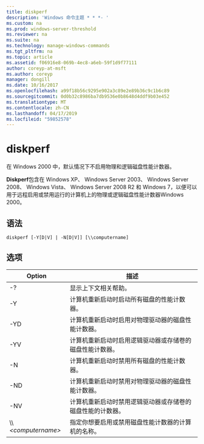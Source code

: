```yaml
---
title: diskperf
description: 'Windows 命令主题 * * *- '
ms.custom: na
ms.prod: windows-server-threshold
ms.reviewer: na
ms.suite: na
ms.technology: manage-windows-commands
ms.tgt_pltfrm: na
ms.topic: article
ms.assetid: f06916e8-069b-4ec8-a6eb-59f1d9f77111
author: coreyp-at-msft
ms.author: coreyp
manager: dongill
ms.date: 10/16/2017
ms.openlocfilehash: a99f18b56c9295e902a3c89e2e89b36c9c1b6c89
ms.sourcegitcommit: 0d0b32c8986ba7db9536e0b8648d4ddf9b03e452
ms.translationtype: MT
ms.contentlocale: zh-CN
ms.lasthandoff: 04/17/2019
ms.locfileid: "59852578"
---
```

# <a name="diskperf"></a>diskperf



在 Windows 2000 中，默认情况下不启用物理和逻辑磁盘性能计数器。

**Diskperf**包含在 Windows XP、 Windows Server 2003、 Windows Server 2008、 Windows Vista、 Windows Server 2008 R2 和 Windows 7，以便可以用于远程启用或禁用运行的计算机上的物理或逻辑磁盘性能计数器Windows 2000。

## <a name="syntax"></a>语法

```
diskperf [-Y[D|V] | -N[D|V]] [\\computername]
```

## <a name="options"></a>选项

|Option|描述|
|------|-----------|
|-?|显示上下文相关帮助。|
|-Y|计算机重新启动时启动所有磁盘的性能计数器。|
|-YD|计算机重新启动时启用对物理驱动器的磁盘性能计数器。|
|-YV|计算机重新启动时启用逻辑驱动器或存储卷的磁盘性能计数器。|
|-N|计算机重新启动时禁用所有磁盘的性能计数器。|
|-ND|计算机重新启动时禁用对物理驱动器的磁盘性能计数器。|
|-NV|计算机重新启动时禁用逻辑驱动器或存储卷的磁盘性能的计数器。|
|\\\\*\<computername>*|指定你想要启用或禁用磁盘性能计数器的计算机的名称。|
